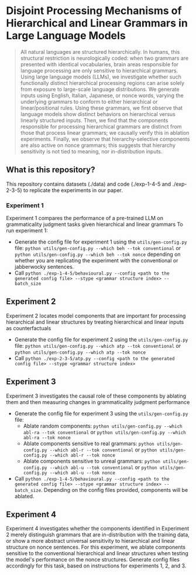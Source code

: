 # Disjoint Processing Mechanisms of Hierarchical and Linear Grammars in Large Language Models

> All natural languages are structured hierarchically. In humans, this structural restriction is neurologically coded: when two grammars are presented with identical vocabularies, brain areas responsible for language processing are only sensitive to hierarchical grammars. Using large language models (LLMs), we investigate whether such functionally distinct hierarchical processing regions can arise solely from exposure to large-scale language distributions. We generate inputs using English, Italian, Japanese, or nonce words, varying the underlying grammars to conform to either hierarchical or linear/positional rules. Using these grammars, we first observe that language models show distinct behaviors on hierarchical versus linearly structured inputs. Then, we find that the components responsible for processing hierarchical grammars are distinct from those that process linear grammars; we causally verify this in ablation experiments. Finally, we observe that hierarchy-selective components are also active on nonce grammars; this suggests that hierarchy sensitivity is not tied to meaning, nor in-distribution inputs.

## What is this repository?
This repository contains datasets (./data) and code (./exp-1-4-5 and ./exp-2-3-5) to replicate the experiments in our paper.

### Experiment 1
Experiment 1 compares the performance of a pre-trained LLM on grammaticality judgment
tasks given hierarchical and linear grammars
To run experiment 1:
* Generate the config file for experiment 1 using the `utils/gen-config.py` file: `python utils/gen-config.py --which beh --tok conventional` or `python utils/gen-config.py --which beh --tok nonce` depending on whether you are replicating the experiment with the conventional or jabberwocky sentences. 
* Call `python ./exp-1-4-5/behavioural.py --config <path to the generated config file> --stype <grammar structure index> --batch_size`

## Experiment 2
Experiment 2 locates model components that are important for processing hierarchical and linear structures by treating hierarchical and linear inputs as counterfactuals
* Generate the config file for experiment 2 using the `utils/gen-config.py` file: `python utils/gen-config.py --which atp --tok conventional` or `python utils/gen-config.py --which atp --tok nonce`
* Call `python ./exp-2-3-5/atp.py --config <path to the generated config file> --stype <grammar structure index>`

## Experiment 3
Experiment 3 investigates the causal role of these components by ablating them and then measuring changes in grammaticality judgment performance
* Generate the config file for experiment 3 using the `utils/gen-config.py` file:
  * Ablate random components: `python utils/gen-config.py --which abl-ra --tok conventional` or `python utils/gen-config.py --which abl-ra --tok nonce`
  * Ablate components sensitive to real grammars: `python utils/gen-config.py --which abl-r --tok conventional` or `python utils/gen-config.py --which abl-r --tok nonce`
  * Ablate components sensitive to unreal grammars: `python utils/gen-config.py --which abl-u --tok conventional` or `python utils/gen-config.py --which abl-u --tok nonce`
* Call `python ./exp-1-4-5/behavioural.py --config <path to the generated config file> --stype <grammar structure index> --batch_size`. Depending on the config files provided, components will be ablated.

## Experiment 4
Experiment 4 investigates whether the components identified in Experiment 2 merely   distinguish grammars that are in-distribution with the training data, or show a more abstract universal sensitivity to hierarchical and linear structure on nonce sentences. For this experiment, we ablate components sensitive to the conventional hierarchical and linear structures when testing the model's performance on the nonce structures. Generate config files accordingly for this task, based on instructions for experiments 1, 2, and 3.




